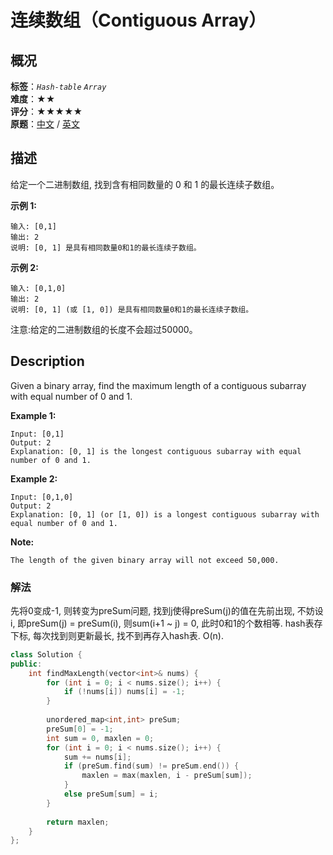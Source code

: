 # 连续数组（Contiguous Array）
## 概况
**标签**：*`Hash-table`*  *`Array`*<br>
**难度**：★★<br>
**评分**：★★★★★<br>
**原题**：[中文](https://leetcode-cn.com/problems/contiguous-array) / [英文](https://leetcode.com/problems/contiguous-array)
## 描述
给定一个二进制数组, 找到含有相同数量的 0 和 1 的最长连续子数组。

**示例 1:**
```
输入: [0,1]
输出: 2
说明: [0, 1] 是具有相同数量0和1的最长连续子数组。
```

**示例 2:**
```
输入: [0,1,0]
输出: 2
说明: [0, 1] (或 [1, 0]) 是具有相同数量0和1的最长连续子数组。
```

注意:给定的二进制数组的长度不会超过50000。

## Description
Given a binary array, find the maximum length of a contiguous subarray with equal number of 0 and 1. 

**Example 1:**
```
Input: [0,1]
Output: 2
Explanation: [0, 1] is the longest contiguous subarray with equal number of 0 and 1.
```

**Example 2:**
```
Input: [0,1,0]
Output: 2
Explanation: [0, 1] (or [1, 0]) is a longest contiguous subarray with equal number of 0 and 1.
```

**Note:**

    The length of the given binary array will not exceed 50,000.

### 解法
先将0变成-1, 则转变为preSum问题, 找到j使得preSum(j)的值在先前出现, 不妨设i, 即preSum(j) = preSum(i), 则sum(i+1 ~ j) = 0, 此时0和1的个数相等. hash表存下标, 每次找到则更新最长, 找不到再存入hash表. O(n).
```c++
class Solution {
public:
    int findMaxLength(vector<int>& nums) {
        for (int i = 0; i < nums.size(); i++) {
            if (!nums[i]) nums[i] = -1;
        }
        
        unordered_map<int,int> preSum;
        preSum[0] = -1;
        int sum = 0, maxlen = 0;
        for (int i = 0; i < nums.size(); i++) {
            sum += nums[i];
            if (preSum.find(sum) != preSum.end()) {
                maxlen = max(maxlen, i - preSum[sum]);
            }
            else preSum[sum] = i;
        }
        
        return maxlen;
    }
};
```
